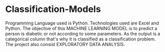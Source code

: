 # Classification-Models
Programming Language used is Python. Technologies used are Excel and Python. The objective of this MACHINE LEARNING MODEL is to predict a person is diabetic or not according to some parameters.
As the output is a categorical column that's why it is classified as a classification problem. The project also consist EXPLORATORY DATA ANALYSIS.
